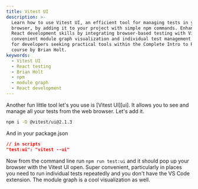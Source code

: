 ```yaml
---
title: Vitest UI
description: >-
  Learn how to use Vitest UI, an efficient tool for managing tests in your
  browser, by adding it to your project with simple npm commands. Enhance your
  React development skills by integrating browser-based testing with Vitest for
  convenient module graph visualization and individual test management. Ideal
  for developers seeking practical tools within the Complete Intro to React
  course by Brian Holt.
keywords:
  - Vitest UI
  - React testing
  - Brian Holt
  - npm
  - module graph
  - React development
---
```


Another fun little tool let's you use is [Vitest UI][ui]. It allows you to see and manage all your tests from the web browser. Let's add it.

```bash
npm i -D @vitest/ui@2.1.3
```

And in your package.json

```json
// in scripts
"test:ui": "vitest --ui"
```

Now from the command line run `npm run test:ui` and it should pop up your browser with the Vitest UI open. Super convenient, particularly in places you need to run individual tests repeatedly and you don't have the VS Code extension. The module graph is a cool visualization as well.

